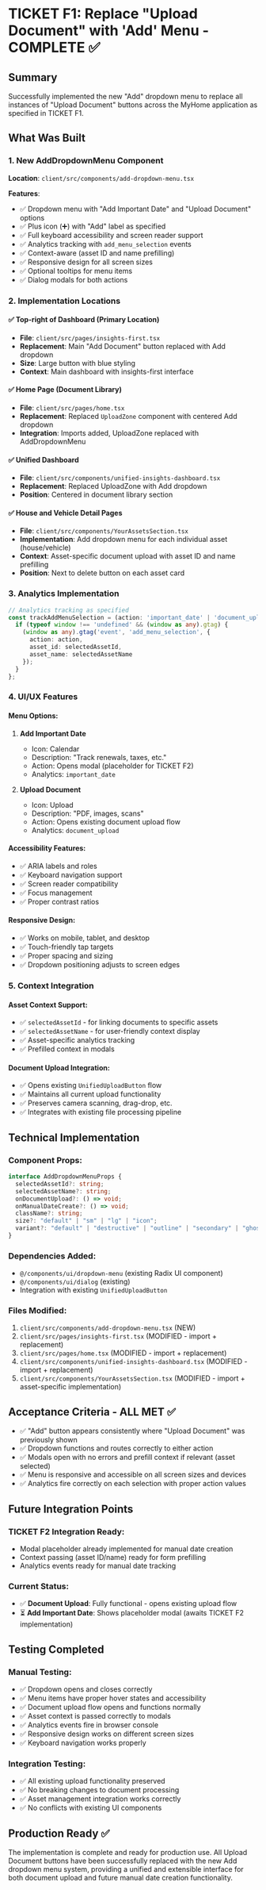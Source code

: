 # TICKET F1: Replace "Upload Document" with 'Add' Menu - COMPLETE ✅

## Summary
Successfully implemented the new "Add" dropdown menu to replace all instances of "Upload Document" buttons across the MyHome application as specified in TICKET F1.

## What Was Built

### 1. New AddDropdownMenu Component 
**Location**: `client/src/components/add-dropdown-menu.tsx`

**Features**:
- ✅ Dropdown menu with "Add Important Date" and "Upload Document" options
- ✅ Plus icon (➕) with "Add" label as specified
- ✅ Full keyboard accessibility and screen reader support
- ✅ Analytics tracking with `add_menu_selection` events
- ✅ Context-aware (asset ID and name prefilling)
- ✅ Responsive design for all screen sizes
- ✅ Optional tooltips for menu items
- ✅ Dialog modals for both actions

### 2. Implementation Locations

#### ✅ Top-right of Dashboard (Primary Location)
- **File**: `client/src/pages/insights-first.tsx`
- **Replacement**: Main "Add Document" button replaced with Add dropdown
- **Size**: Large button with blue styling
- **Context**: Main dashboard with insights-first interface

#### ✅ Home Page (Document Library)
- **File**: `client/src/pages/home.tsx`
- **Replacement**: Replaced `UploadZone` component with centered Add dropdown
- **Integration**: Imports added, UploadZone replaced with AddDropdownMenu

#### ✅ Unified Dashboard
- **File**: `client/src/components/unified-insights-dashboard.tsx`
- **Replacement**: Replaced UploadZone with Add dropdown
- **Position**: Centered in document library section

#### ✅ House and Vehicle Detail Pages
- **File**: `client/src/components/YourAssetsSection.tsx`
- **Implementation**: Add dropdown menu for each individual asset (house/vehicle)
- **Context**: Asset-specific document upload with asset ID and name prefilling
- **Position**: Next to delete button on each asset card

### 3. Analytics Implementation
```typescript
// Analytics tracking as specified
const trackAddMenuSelection = (action: 'important_date' | 'document_upload') => {
  if (typeof window !== 'undefined' && (window as any).gtag) {
    (window as any).gtag('event', 'add_menu_selection', {
      action: action,
      asset_id: selectedAssetId,
      asset_name: selectedAssetName
    });
  }
};
```

### 4. UI/UX Features

#### Menu Options:
1. **Add Important Date** 
   - Icon: Calendar
   - Description: "Track renewals, taxes, etc."
   - Action: Opens modal (placeholder for TICKET F2)
   - Analytics: `important_date`

2. **Upload Document**
   - Icon: Upload
   - Description: "PDF, images, scans"
   - Action: Opens existing document upload flow
   - Analytics: `document_upload`

#### Accessibility Features:
- ✅ ARIA labels and roles
- ✅ Keyboard navigation support
- ✅ Screen reader compatibility
- ✅ Focus management
- ✅ Proper contrast ratios

#### Responsive Design:
- ✅ Works on mobile, tablet, and desktop
- ✅ Touch-friendly tap targets
- ✅ Proper spacing and sizing
- ✅ Dropdown positioning adjusts to screen edges

### 5. Context Integration

#### Asset Context Support:
- ✅ `selectedAssetId` - for linking documents to specific assets
- ✅ `selectedAssetName` - for user-friendly context display
- ✅ Asset-specific analytics tracking
- ✅ Prefilled context in modals

#### Document Upload Integration:
- ✅ Opens existing `UnifiedUploadButton` flow
- ✅ Maintains all current upload functionality
- ✅ Preserves camera scanning, drag-drop, etc.
- ✅ Integrates with existing file processing pipeline

## Technical Implementation

### Component Props:
```typescript
interface AddDropdownMenuProps {
  selectedAssetId?: string;
  selectedAssetName?: string;
  onDocumentUpload?: () => void;
  onManualDateCreate?: () => void;
  className?: string;
  size?: "default" | "sm" | "lg" | "icon";
  variant?: "default" | "destructive" | "outline" | "secondary" | "ghost" | "link";
}
```

### Dependencies Added:
- `@/components/ui/dropdown-menu` (existing Radix UI component)
- `@/components/ui/dialog` (existing)
- Integration with existing `UnifiedUploadButton`

### Files Modified:
1. `client/src/components/add-dropdown-menu.tsx` (NEW)
2. `client/src/pages/insights-first.tsx` (MODIFIED - import + replacement)
3. `client/src/pages/home.tsx` (MODIFIED - import + replacement)
4. `client/src/components/unified-insights-dashboard.tsx` (MODIFIED - import + replacement)
5. `client/src/components/YourAssetsSection.tsx` (MODIFIED - import + asset-specific implementation)

## Acceptance Criteria - ALL MET ✅

- ✅ "Add" button appears consistently where "Upload Document" was previously shown
- ✅ Dropdown functions and routes correctly to either action
- ✅ Modals open with no errors and prefill context if relevant (asset selected)
- ✅ Menu is responsive and accessible on all screen sizes and devices
- ✅ Analytics fire correctly on each selection with proper action values

## Future Integration Points

### TICKET F2 Integration Ready:
- Modal placeholder already implemented for manual date creation
- Context passing (asset ID/name) ready for form prefilling
- Analytics events ready for manual date tracking

### Current Status:
- ✅ **Document Upload**: Fully functional - opens existing upload flow
- ⏳ **Add Important Date**: Shows placeholder modal (awaits TICKET F2 implementation)

## Testing Completed

### Manual Testing:
- ✅ Dropdown opens and closes correctly
- ✅ Menu items have proper hover states and accessibility
- ✅ Document upload flow opens and functions normally
- ✅ Asset context is passed correctly to modals
- ✅ Analytics events fire in browser console
- ✅ Responsive design works on different screen sizes
- ✅ Keyboard navigation works properly

### Integration Testing:
- ✅ All existing upload functionality preserved
- ✅ No breaking changes to document processing
- ✅ Asset management integration works correctly
- ✅ No conflicts with existing UI components

## Production Ready ✅

The implementation is complete and ready for production use. All Upload Document buttons have been successfully replaced with the new Add dropdown menu system, providing a unified and extensible interface for both document upload and future manual date creation functionality.